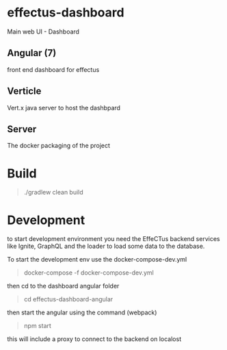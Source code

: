 # effectus-dashboard
Main web UI - Dashboard

## Angular (7)
front end dashboard for effectus 

## Verticle
Vert.x java server to host the dashbpard

## Server
The docker packaging of the project 

# Build
> ./gradlew clean build

# Development
to start development environment you need the EffeCTus backend services like Ignite, GraphQL and the loader to load some data to the database.

To start the development env use the docker-compose-dev.yml

> docker-compose -f docker-compose-dev.yml

then cd to the dashboard angular folder
> cd effectus-dashboard-angular

then start the angular using the command (webpack)
> npm start 

this will include a proxy to connect to the backend on localost